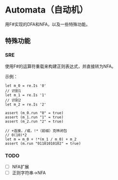 Automata（自动机）
===

用F#实现的DFA和NFA，以及一些特殊功能。

## 特殊功能

### SRE

使用F#的运算符重载来构建正则表达式，并直接转为NFA。

示例：

```f#
let m_0 = re.Is '0'
// 识别1
let m_1 = re.Is '1'
// 识别2
let m_2 = re.Is '2'

assert (m_0.run "0" = true)
assert (m_1.run "1" = true)
assert (m_2.run "2" = true)

// +连接，/或，!*（前缀）克林闭包
// 0(10)*2
let m = m_0 + !*(m_1 / m_0) + m_2
assert (m.run "01101010102" = true)
```


### TODO

- [ ] NFA扩展
- [ ] 正则字符串->NFA